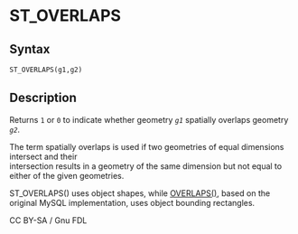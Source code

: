 # ST\_OVERLAPS

## Syntax

```sql
ST_OVERLAPS(g1,g2)
```

## Description

Returns `1` or `0` to indicate whether geometry _`g1`_ spatially overlaps geometry _`g2`_.

The term spatially overlaps is used if two geometries of equal dimensions intersect and their\
intersection results in a geometry of the same dimension but not equal to\
either of the given geometries.

ST\_OVERLAPS() uses object shapes, while [OVERLAPS()](overlaps.md), based on the original MySQL implementation, uses object bounding rectangles.

CC BY-SA / Gnu FDL
